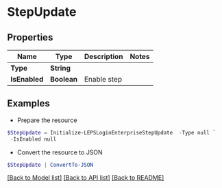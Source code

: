 # StepUpdate
## Properties

Name | Type | Description | Notes
------------ | ------------- | ------------- | -------------
**Type** | **String** |  | 
**IsEnabled** | **Boolean** | Enable step | 

## Examples

- Prepare the resource
```powershell
$StepUpdate = Initialize-LEPSLoginEnterpriseStepUpdate  -Type null `
 -IsEnabled null
```

- Convert the resource to JSON
```powershell
$StepUpdate | ConvertTo-JSON
```

[[Back to Model list]](../README.md#documentation-for-models) [[Back to API list]](../README.md#documentation-for-api-endpoints) [[Back to README]](../README.md)


